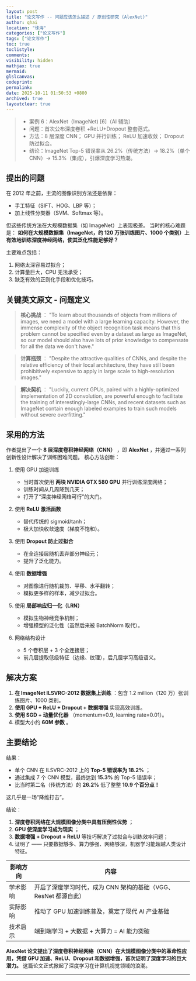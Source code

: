 ```yaml
---
layout: post
title: "论文写作 -- 问题应该怎么描述 / 原创性研究 (AlexNet)"
author: qhai
location: "珠海"
categories: ["论文写作"]
tags: ["论文写作"]
toc: true
toclistyle:
comments:
visibility: hidden
mathjax: true
mermaid:
glslcanvas:
codeprint:
permalink:
date: 2025-10-11 01:50:53 +0800
archived: true
layoutclear: true
---
```


> * 案例 6：AlexNet（ImageNet) [6]（AI 辅助）
> * 问题：首次公布深度卷积 +ReLU+Dropout 整套范式。
> * 方法：8 层深度 CNN； GPU 并行训练； ReLU 加速收敛； Dropout 防过拟合。
> * 结论：ImageNet Top-5 错误率从 26.2%（传统方法）→ 18.2%（单个 CNN）→ 15.3%（集成），引爆深度学习热潮。


## 提出的问题

在 2012 年之前，主流的图像识别方法还是依靠：

* 手工特征（SIFT、HOG、LBP 等）；
* 加上线性分类器（SVM、Softmax 等）。

但这些传统方法在大规模数据集（如 ImageNet）上表现极差。
当时的核心难题是：
**如何在大规模数据集（ImageNet，约 120 万张训练图片、1000 个类别）上有效地训练深度神经网络，使其泛化性能足够好？**

主要难点包括：

1. 网络太深容易过拟合；
2. 计算量巨大，CPU 无法承受；
3. 缺乏有效的正则化手段和优化技巧。


## 关键英文原文 - 问题定义

> **核心挑战** ：
> "To learn about thousands of objects from millions of images, we need a model with a large learning capacity. However, the immense complexity of the object recognition task means that this problem cannot be specified even by a dataset as large as ImageNet, so our model should also have lots of prior knowledge to compensate for all the data we don't have."

> **计算瓶颈** ：
> "Despite the attractive qualities of CNNs, and despite the relative efficiency of their local architecture, they have still been prohibitively expensive to apply in large scale to high-resolution images."

> **解决契机** ：
> "Luckily, current GPUs, paired with a highly-optimized implementation of 2D convolution, are powerful enough to facilitate the training of interestingly-large CNNs, and recent datasets such as ImageNet contain enough labeled examples to train such models without severe overfitting."


## 采用的方法

作者提出了一个 **8 层深度卷积神经网络（CNN）** ，即 **AlexNet** ，并通过一系列创新性设计解决了训练困难问题。
核心方法创新：

1. 使用 GPU 加速训练

    * 当时首次使用 **两块 NVIDIA GTX 580 GPU** 并行训练深度网络；
    * 训练时间从几周降到几天；
    * 打开了“深度神经网络可行”的大门。

2. 使用 **ReLU 激活函数**

    * 替代传统的 sigmoid/tanh；
    * 极大加快收敛速度（梯度不饱和）。

3. 使用 **Dropout 防止过拟合**

    * 在全连接层随机丢弃部分神经元；
    * 提升了泛化能力。

4. 使用 **数据增强**

    * 对图像进行随机裁剪、平移、水平翻转；
    * 模拟更多样的样本，减少过拟合。

5. 使用 **局部响应归一化（LRN）**

    * 模拟生物神经竞争机制；
    * 增强模型的泛化性（虽然后来被 BatchNorm 取代）。

6. 网络结构设计

    * 5 个卷积层 + 3 个全连接层；
    * 前几层提取低级特征（边缘、纹理），后几层学习高级语义。


## 解决方案

1. **在 ImageNet ILSVRC-2012 数据集上训练** ：包含 1.2 million（120 万）张训练图片、1000 类别。
2. **使用 GPU + ReLU + Dropout + 数据增强** 实现高效训练。
3. **使用 SGD + 动量优化器** （momentum=0.9, learning rate=0.01）。
4. 模型大小约 **60M 参数** 。


## 主要结论

结果：
* 单个 CNN 在 ILSVRC-2012 上的 **Top-5 错误率为 18.2%** ；
* 通过集成 7 个 CNN 模型，最终达到 **15.3%** 的 Top-5 错误率；
* 比当时第二名（传统方法）的 **26.2%** 低了整整 **10.9 个百分点！**

这几乎是一场“降维打击”。

结论：
1. **深度卷积网络在大规模图像分类中具有压倒性优势** ；
2. **GPU 使深度学习成为现实** ；
3. **数据增强 + Dropout + ReLU** 等技巧解决了过拟合与训练效率问题；
4. 证明了 —— 只要数据够多、算力够强、网络够深，机器学习能超越人类设计特征。

| 影响方向 | 内容 |
| --- | --- |
| 学术影响 | 开启了深度学习时代，成为 CNN 架构的基础（VGG、ResNet 都源自此） |
| 实际影响 | 推动了 GPU 加速训练普及，奠定了现代 AI 产业基础 |
| 技术启示 | 端到端学习 + 大数据 + 大算力 = AI 能力突破 |

**AlexNet 论文提出了深度卷积神经网络（CNN）在大规模图像分类中的革命性应用，凭借 GPU 加速、ReLU、Dropout 和数据增强，首次证明了深度学习的巨大潜力。**
这篇论文正式掀起了深度学习在计算机视觉领域的浪潮。



<hr class='reviewline'/>
<p class='reviewtip'><script type='text/javascript' src='{% include relref.html url="/assets/reviewjs/blogs/2025-10-12-paper_guidelines-6-alexnet.md.js" %}'></script></p>
